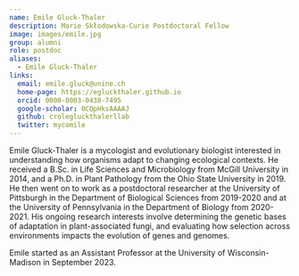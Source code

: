 ```yaml
---
name: Emile Gluck-Thaler
description: Marie Skłodowska-Curie Postdoctoral Fellow
image: images/emile.jpg
group: alumni
role: postdoc
aliases:
  - Emile Gluck-Thaler
links:
  email: emile.gluck@unine.ch
  home-page: https://egluckthaler.github.io
  orcid: 0000-0003-0438-7495
  google-scholar: 0CQpHksAAAAJ
  github: crolegluckthalerllab
  twitter: mycomile
---
```


Emile Gluck-Thaler is a mycologist and evolutionary biologist interested in understanding how organisms adapt to changing ecological contexts. He received a B.Sc. in Life Sciences and Microbiology from McGill University in 2014, and a Ph.D. in Plant Pathology from the Ohio State University in 2019. He then went on to work as a postdoctoral researcher at the University of Pittsburgh in the Department of Biological Sciences from 2019-2020 and at the University of Pennsylvania in the Department of Biology from 2020-2021. His ongoing research interests involve determining the genetic bases of adaptation in plant-associated fungi, and evaluating how selection across environments impacts the evolution of genes and genomes.

Emile started as an Assistant Professor at the University of Wisconsin-Madison in September 2023.